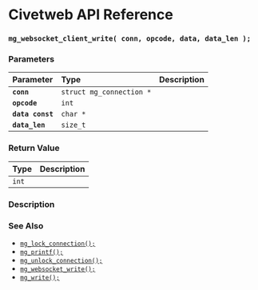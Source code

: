 # Civetweb API Reference

### `mg_websocket_client_write( conn, opcode, data, data_len );`

### Parameters

| Parameter | Type | Description |
| :--- | :--- | :--- |
|**`conn`**|`struct mg_connection *`||
|**`opcode`**|`int`||
|**`data const`**|`char *`||
|**`data_len`**|`size_t`||

### Return Value

| Type | Description |
| :--- | :--- |
|`int`||

### Description

### See Also

* [`mg_lock_connection();`](mg_lock_connection.md)
* [`mg_printf();`](mg_printf.md)
* [`mg_unlock_connection();`](mg_unlock_connection.md)
* [`mg_websocket_write();`](mg_websocket_write.md)
* [`mg_write();`](mg_write.md)
